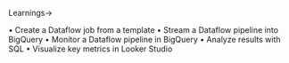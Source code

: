 Learnings->

•	Create a Dataflow job from a template
•	Stream a Dataflow pipeline into BigQuery
•	Monitor a Dataflow pipeline in BigQuery
•	Analyze results with SQL
•	Visualize key metrics in Looker Studio
